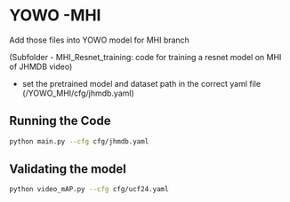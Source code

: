 # YOWO -MHI

Add those files into YOWO model for MHI branch

(Subfolder - MHI_Resnet_training: code for training a resnet model on MHI of JHMDB video)

* set the pretrained model and dataset path in the correct yaml file (/YOWO_MHI/cfg/jhmdb.yaml)



## Running the Code

```bash
python main.py --cfg cfg/jhmdb.yaml
```

## Validating the model

```bash
python video_mAP.py --cfg cfg/ucf24.yaml
```








